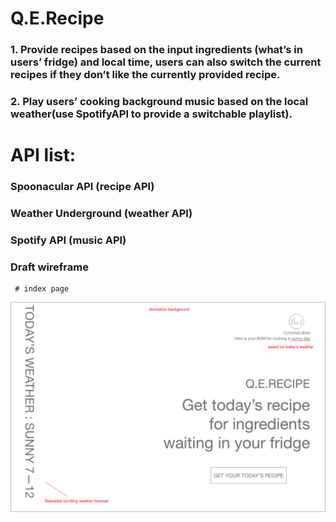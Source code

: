 # Q.E.Recipe
 ### 1. Provide recipes based on the input ingredients (what’s in users’ fridge) and local time, users can also switch the current recipes if they don’t like the currently provided recipe. 
 ### 2. Play users’ cooking background music based on the local weather(use SpotifyAPI to provide a switchable playlist).
# API list:
 ### Spoonacular API (recipe API)
 ### Weather Underground (weather API)
 ### Spotify API (music API)
 ### Draft wireframe
     # index page
![index page](APIwireframe0.png)
